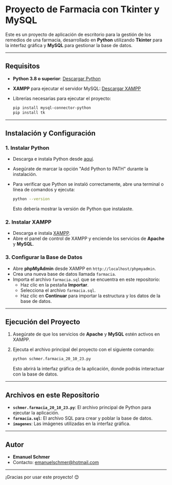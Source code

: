 
# Proyecto de Farmacia con Tkinter y MySQL

Este es un proyecto de aplicación de escritorio para la gestión de los remedios de una farmacia, desarrollado en **Python** utilizando **Tkinter** para la interfaz gráfica y **MySQL** para gestionar la base de datos.

---

## Requisitos

- **Python 3.8 o superior**: [Descargar Python](https://www.python.org/downloads/)
- **XAMPP** para ejecutar el servidor MySQL: [Descargar XAMPP](https://www.apachefriends.org/es/index.html)
- Librerías necesarias para ejecutar el proyecto:

  ```bash
  pip install mysql-connector-python
  pip install tk
  ```



---

## Instalación y Configuración

### 1. Instalar Python
- Descarga e instala Python desde [aquí](https://www.python.org/downloads/).
- Asegúrate de marcar la opción "Add Python to PATH" durante la instalación.
- Para verificar que Python se instaló correctamente, abre una terminal o línea de comandos y ejecuta:

  ```bash
  python --version
  ```

  Esto debería mostrar la versión de Python que instalaste.

### 2. Instalar XAMPP
- Descarga e instala [XAMPP](https://www.apachefriends.org/es/index.html).
- Abre el panel de control de XAMPP y enciende los servicios de **Apache** y **MySQL**.

### 3. Configurar la Base de Datos
- Abre **phpMyAdmin** desde XAMPP en `http://localhost/phpmyadmin`.
- Crea una nueva base de datos llamada `farmacia`.
- Importa el archivo `farmacia.sql` que se encuentra en este repositorio:
  - Haz clic en la pestaña **Importar**.
  - Selecciona el archivo `farmacia.sql`.
  - Haz clic en **Continuar** para importar la estructura y los datos de la base de datos.

---

## Ejecución del Proyecto

1. Asegúrate de que los servicios de **Apache** y **MySQL** estén activos en XAMPP.
2. Ejecuta el archivo principal del proyecto con el siguiente comando:

   ```bash
   python schmer.farmacia_20_10_23.py
   ```

   Esto abrirá la interfaz gráfica de la aplicación, donde podrás interactuar con la base de datos.

---

## Archivos en este Repositorio

- **`schmer.farmacia_20_10_23.py`**: El archivo principal de Python para ejecutar la aplicación.
- **`farmacia.sql`**: El archivo SQL para crear y poblar la base de datos.
- **`imagenes`**: Las imágenes utilizadas en la interfaz gráfica.

---

## Autor

- **Emanuel Schmer**
- Contacto: [emanuelschmer@hotmail.com](mailto:emanuelschmer@hotmail.com)

---

¡Gracias por usar este proyecto! 😊
